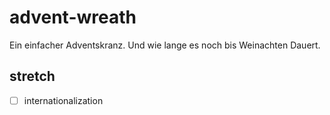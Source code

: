 # advent-wreath

Ein einfacher Adventskranz. Und wie lange es noch bis Weinachten Dauert.

## stretch

* [ ] internationalization
